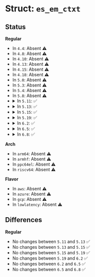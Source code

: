 # Struct: <code>es_em_ctxt</code>

## Status
<b>Regular</b>
<ul>
<li>
In <code>4.4</code>: Absent ⚠️
</li>
<li>
In <code>4.8</code>: Absent ⚠️
</li>
<li>
In <code>4.10</code>: Absent ⚠️
</li>
<li>
In <code>4.13</code>: Absent ⚠️
</li>
<li>
In <code>4.15</code>: Absent ⚠️
</li>
<li>
In <code>4.18</code>: Absent ⚠️
</li>
<li>
In <code>5.0</code>: Absent ⚠️
</li>
<li>
In <code>5.3</code>: Absent ⚠️
</li>
<li>
In <code>5.4</code>: Absent ⚠️
</li>
<li>
In <code>5.8</code>: Absent ⚠️
</li>
<li>
<details>
<summary>In <code>5.11</code>: ✅</summary>

```c
struct es_em_ctxt {
    struct pt_regs *regs;
    struct insn insn;
    struct es_fault_info fi;
};
```
</details>
</li>
<li>
<details>
<summary>In <code>5.13</code>: ✅</summary>

```c
struct es_em_ctxt {
    struct pt_regs *regs;
    struct insn insn;
    struct es_fault_info fi;
};
```
</details>
</li>
<li>
<details>
<summary>In <code>5.15</code>: ✅</summary>

```c
struct es_em_ctxt {
    struct pt_regs *regs;
    struct insn insn;
    struct es_fault_info fi;
};
```
</details>
</li>
<li>
<details>
<summary>In <code>5.19</code>: ✅</summary>

```c
struct es_em_ctxt {
    struct pt_regs *regs;
    struct insn insn;
    struct es_fault_info fi;
};
```
</details>
</li>
<li>
<details>
<summary>In <code>6.2</code>: ✅</summary>

```c
struct es_em_ctxt {
    struct pt_regs *regs;
    struct insn insn;
    struct es_fault_info fi;
};
```
</details>
</li>
<li>
<details>
<summary>In <code>6.5</code>: ✅</summary>

```c
struct es_em_ctxt {
    struct pt_regs *regs;
    struct insn insn;
    struct es_fault_info fi;
};
```
</details>
</li>
<li>
<details>
<summary>In <code>6.8</code>: ✅</summary>

```c
struct es_em_ctxt {
    struct pt_regs *regs;
    struct insn insn;
    struct es_fault_info fi;
};
```
</details>
</li>
</ul>
<b>Arch</b>
<ul>
<li>
In <code>arm64</code>: Absent ⚠️
</li>
<li>
In <code>armhf</code>: Absent ⚠️
</li>
<li>
In <code>ppc64el</code>: Absent ⚠️
</li>
<li>
In <code>riscv64</code>: Absent ⚠️
</li>
</ul>
<b>Flavor</b>
<ul>
<li>
In <code>aws</code>: Absent ⚠️
</li>
<li>
In <code>azure</code>: Absent ⚠️
</li>
<li>
In <code>gcp</code>: Absent ⚠️
</li>
<li>
In <code>lowlatency</code>: Absent ⚠️
</li>
</ul>

## Differences
<b>Regular</b>
<ul>
<li>
No changes between <code>5.11</code> and <code>5.13</code> ✅
</li>
<li>
No changes between <code>5.13</code> and <code>5.15</code> ✅
</li>
<li>
No changes between <code>5.15</code> and <code>5.19</code> ✅
</li>
<li>
No changes between <code>5.19</code> and <code>6.2</code> ✅
</li>
<li>
No changes between <code>6.2</code> and <code>6.5</code> ✅
</li>
<li>
No changes between <code>6.5</code> and <code>6.8</code> ✅
</li>
</ul>
